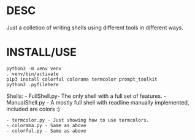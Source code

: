 # DESC 
Just a colletion of writing shells using different tools in different ways.

# INSTALL/USE
```
python3 -m venv venv
. venv/bin/activate
pip3 install colorful colorama termcolor prompt_toolkit
python3 .pyfilehere
```

Shells: 
    - FullShell.py- The only shell with a full set of features.
    - ManualShell.py - A mostly full shell with readline manually implemented, included are colors :) 

    - termcolor.py - Just showing how to use termcolors.
    - colorama.py - Same as above
    - colorful.py - Same as above
